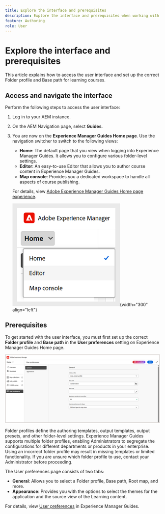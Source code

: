 ```yaml
---
title: Explore the interface and prerequisites
description: Explore the interface and prerequisites when working with the Learning and Training content in Adobe Experience Manager Guides.
feature: Authoring
role: User
---
```

# Explore the interface and prerequisites

This article explains how to access the user interface and set up the correct Folder profile and Base path for learning courses. 

## Access and navigate the interface 

Perform the following steps to access the user interface:  

1. Log in to your AEM instance. 
2. On the AEM Navigation page, select **Guides**. 
3. You are now on the **Experience Manager Guides Home page**. Use the navigation switcher to switch to the following views: 

    - **Home**: The default page that you view when logging into Experience Manager Guides. It allows you to configure various folder-level settings. 
    - **Editor**: An easy-to-use Editor that allows you to author course content in Experience Manager Guides. 
    - **Map console**: Provides you a dedicated workspace to handle all aspects of course publishing. 

    For details, view [Adobe Experience Manager Guides Home page experience](../user-guide/intro-home-page.md).

    ![](assets/aem-navigation-switcher.png){width="300" align="left"}

## Prerequisites 

To get started with the user interface, you must first set up the correct **Folder profile** and **Base path** in the **User preferences** setting on Experience Manager Guides Home page. 

![](assets/setup-folder-profile.png)

Folder profiles define the authoring templates, output templates, output presets, and other folder-level settings. Experience Manager Guides supports multiple folder profiles, enabling Administrators to segregate the configurations for different departments or products in your enterprise. Using an incorrect folder profile may result in missing templates or limited functionality. If you are unsure which folder profile to use, contact your Administrator before proceeding.

The User preferences page consists of two tabs:

 - **General**: Allows you to select a Folder profile, Base path, Root map, and more.
 - **Appearance**: Provides you with the options to select the themes for the application and the source view of the Learning content.

 For details, view [User preferences](../user-guide/intro-home-page.md#user-preferences) in Experience Manager Guides. 










